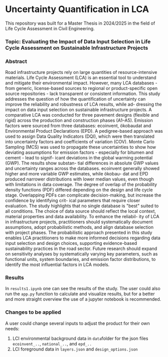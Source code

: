 # Uncertainty Quantification in LCA

This repository was built for a Master Thesis in 2024/2025 in the field of Life Cycle Assessment in Civil Engineering. 

### Topic: Evaluating the Impact of Data Input Selection in Life Cycle Assessment on Sustainable Infrastructure Projects

### Abstract

Road infrastructure projects rely on large quantities of resource-intensive materials. Life Cycle Assessment (LCA) is an essential tool to understand and mitigate their environmental impact. However, many LCA databases - from generic, license-based sources to regional or product-specific open source repositories - lack transparent or consistent information. This study addresses the question of how the quantification of uncertainty can improve the reliability and robustness of LCA results, while ad- dressing the impact on data input selection on sustainable infrastructure projects. A comparative LCA was conducted for three pavement designs (flexible and rigid) across the production and construction phases (A1–A5). Emission factors were sourced from three databases: ecoinvent, ökobaudat and Environmental Product Declarations (EPD). A pedigree-based approach was used to assign Data Quality Indicators (DQI), which were then translated into uncertainty factors and coefficients of variation (COV). Monte Carlo Sampling (MCS) was used to propagate these uncertainties to show how deviating assumptions for emission factors - especially for bitumen and cement - lead to signif- icant deviations in the global warming potential (GWP). The results show substan- tial differences in absolute GWP values and uncertainty ranges across the databases. ecoinvent generally showed higher and more variable GWP estimates, while ökobau- dat and EPD produced narrower distributions with lower median values, even though with limitations in data coverage. The degree of overlap of the probability density functions (PDF) differed depending on the design and life cycle stage. Overlapping PDFs can complicate decision-making, but increase the confidence by identifying crit- ical parameters that require closer evaluation. The study highlights that no single database is "best" suited to all conditions. The choice of data source should reflect the local context, material properties and data availability. To enhance the reliabil- ity of LCA in infrastructure projects, practitioners should systematically document assumptions, adopt probabilistic methods, and align database selection with project phases. The probabilistic approach presented in this study enables LCA practitioners to make more informed decisions regarding data input selection and design choices, supporting evidence-based sustainability practices in the road sector. Future research should expand on sensitivity analyses by systematically varying key parameters, such as functional units, system boundaries, and emission factor distributions, to identify the most influential factors in LCA models.

### Results

In ```results1.ipynb``` one can see the results of the study. The user could also run the ```app.py``` function to calculate and visualize results, but for a better and more straight overview the use of a jupyter notebook is recommended. 

### Changes to be applied

A user could change several inputs to adjust the product for their own needs:
1. LCI environmental background data in ```data```folder for the json files ```ecoinvent_..```, ```national_..```, and ```epd_..```
2. LCI foreground data in ```layers.json``` and ```design_options.json``` 


